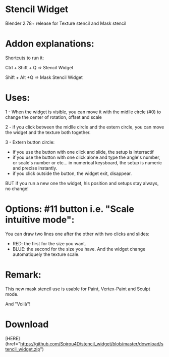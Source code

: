 # Stencil Widget
Blender 2.78+ release for Texture stencil and Mask stencil

# Addon explanations:
Shortcuts to run it:

Ctrl + Shift + Q => Stencil Widget

Shift + Alt +Q => Mask Stencil Widget

# Uses:
1 - When the widget is visible, you can move it with the midlle circle (#0) to change the center of rotation, offset and scale

2 - if you click between the midlle circle and the extern circle, you can move the widget and the texture both together.

3 - Extern button circle:
- if you use the button with one click and slide, the setup is interractif
- if you use the button with one click alone and type the angle's number, or scale's number or etc... in numerical keysboard, the setup is numeric and precise instantly.
- if you click outside the button, the widget exit, disappear.

BUT if you run a new one the widget, his position and setups stay always, no change!

# Options: #11 button i.e.  "Scale intuitive mode":
You can draw two lines one after the other with two clicks and slides: 
- RED: the first for the size you want.
- BLUE: the second for the size you have.
And the widget change automatiquely the texture scale.

# Remark: 
This new mask stencil use is usable for Paint, Vertex-Paint and Sculpt mode.


And "Voilà"!
# Download
[HERE] (href="https://github.com/Spirou4D/stencil_widget/blob/master/download/stencil_widget.zip")
